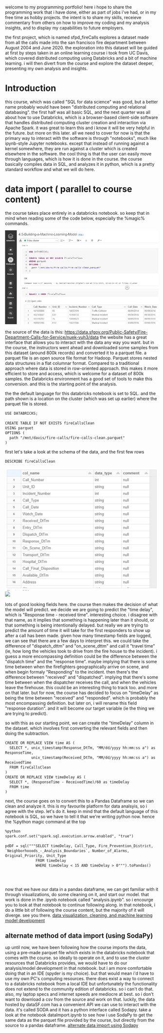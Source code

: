 welcome to my programming portfolio! here i hope to share the programming work that i have done, either as part of jobs i've had, or in my free time as hobby projects. the intent is to share my skills, receieve commentary from others on how to improve my coding and my analysis insights, and to display my capabilities to future employers. 

the first project, which is named sfpd_fireCalls explores a dataset made from all the calls made into the san francisco fire department between August 2004 and June 2020. the exploration into this dataset will be guided at first by steps taken in an online learning course i took from UC Davis, which covered distributed computing using Databricks and a bit of machine learning. i will then divert from the course and explore the dataset deeper, presenting my own analysis and insights.

# Introduction

this course, which was called "SQL for data science" was good, but a better name probably would have been "distributed computing and relational databasing". the first half was all basic SQL, and the next quarter was all about how to use Databricks, which is a browser-based client-side software that handles distributed computing cluster creation and interaction via Apache Spark. it was great to learn this and i know it will be very helpful in the future. but more on this later. all we need to cover for now is that the primary way to interact with the software is through "notebooks", much like ipynb-style Jupyter notebooks. except that instead of running against a kernel somewhere, they are run against a cluster which is created elsewhere in the software. the cool thing is that the user can easily move through languages, which is how it is done in the course. the course basically compiles data in SQL, and analyzes it in python, which is a pretty standard workflow and what we will do here.

# data import ( parallel to course content)

the course takes place entirely in a databricks notebook. so keep that in mind when reading some of the code below, especially the %magic% commands. 

![screenshot of databricks notebook](screenshots/databricks_env.jpg)

the source of the data is this: https://data.sfgov.org/Public-Safety/Fire-Department-Calls-for-Service/nuek-vuh3/data
the website has a great interface that allows you to interact with the data any way you want. but in the course, the instructors went ahead and downloaded some samples from this dataset (around 800k records) and converted it to a parquet file. a parquet file is an open source file format for Hadoop. Parquet stores nested data structures in a flat columnar format. Compared to a traditional approach where data is stored in row-oriented approach. this makes it more efficient to store and access, which is welcome for a dataset of 800k samples. the Databricks environment has a good set of tools to make this conversion. and this is the starting point of the analysis.

the the default language for this databricks notebook is set to SQL. and the path shown is a location on the cluster (which was set up earlier) where the parquet file is stored.
```
USE DATABRICKS;

CREATE TABLE IF NOT EXISTS fireCallsClean
USING parquet
OPTIONS (
  path "/mnt/davis/fire-calls/fire-calls-clean.parquet"
)
```

first let's take a look at the schema of the data, and the first few rows
	
```
DESCRIBE fireCallsClean
```
![](screenshots/fireCallsSchema.jpg)
![](fireCallsHeader.jpg)

lots of good looking fields here.
the course then makes the decision of what the model will predict. we decide we are going to predict the "time delay", which is "Response time - received time". interesting choice. i disagree with that name, as it implies that something is happening later than it should, or that something is being intentionally delayed. but really we are trying to predict the amount of time it will take for the first responders to show up after a call has been made. given how many timestamp fields are logged, we can see that there are a few days to interpret this. we could take the difference of "dispatch_dttm" and "on_scene_dttm" and call it "travel time" (ie, how long the vehicles took to drive from the fire house to the incident). i guess a more encompassing definition could be the difference between the "dispatch time" and the "response time". maybe implying that there is some time between when the firefighters geographically arrive on scene, and when begin formaly "Responding" to the incident. then there's the difference between "received" and "dispatched". implying that there's some time between when the dispatcher receives the call, and when the vehicles leave the firehouse. this could be an interesting thing to track too. and more on that later. but for now, the course has decided to focus on "timeDelay" as being the time between "received" and "responded". which is probably the most encompassing definition. but later on, i will rename this field "response duration". and it will become our target variable (ie the thing we are trying to predict).

so with this as our starting point, we can create the "timeDelay" column in the dataset. which involves first converting the relevant fields and then doing the subtraction.

```
CREATE OR REPLACE VIEW time AS (
  SELECT *, unix_timestamp(Response_DtTm, "MM/dd/yyyy hh:mm:ss a") as ResponseTime, 
            unix_timestamp(Received_DtTm, "MM/dd/yyyy hh:mm:ss a") as ReceivedTime
  FROM fireCallsClean
)
CREATE OR REPLACE VIEW timeDelay AS (
  SELECT *, (ResponseTime - ReceivedTime)/60 as timeDelay
  FROM time
)
```

next, the course goes on to convert this to a Pandas Dataframe so we can clean and analyze it. this is my favourite platform for data analsyis, so i agree with the step. let's do it. keep in mind that the default language of this notebook is SQL, so we have to tell it that we're writing python now. hence the %python magic command at the top

```
%python
spark.conf.set("spark.sql.execution.arrow.enabled", "true")

pdDF = sql("""SELECT timeDelay, Call_Type, Fire_Prevention_District, `Neighborhooods_-_Analysis_Boundaries`, Number_of_Alarms, Original_Priority, Unit_Type
              FROM timeDelay 
              WHERE timeDelay < 15 AND timeDelay > 0""").toPandas()


			  
```

now that we have our data in a pandas dataframe, we can get familiar with it through visualizations, do some cleaning on it, and start our model. that work is done in the .ipynb notebook called "analysis.ipynb". so i encourge you to look at that notebook to continue following along. in that notebook, i do a little bit of following the course content, but the majority of it will diverge. see you there.
[data visualization, cleaning, and machine learning model development](analysis.ipynb)

## alternate method of data import (using SodaPy)

up until now, we have been following how the course imports the data, using a pre-made parquet file which exists in the databricks notebook that comes with the course. so ideally to operate on it, and to use the cluster resources that Databricks provides, we would have to do our analysis/model development in that notebook. but i am more comfortable doing that in an IDE (spyder is my choice). but that would mean i'd have to use my own PC's computing resources. there does exist a way to connect to a databricks notebook from a local IDE but unfortunately the functionality does not extend to the community edition of databricks. so i can't do that. also, my laptop specs and internet speeds are mediocre at best. so i don't want to download a csv from the source and work on that. luckily, the data hosted by dataSF.com has a convenient API we can use to interact with the data. it's called SODA and it has a python interface called Sodapy. take a look at the notebook dataImport.ipynb to see how i use SodaPy to get the same data as the parquet file provided by the course, but directly from the source to a pandas dataframe.
[alternate data import using Sodapy](dataImport.ipynb)








